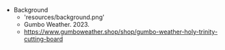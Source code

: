 * Background
    - 'resources/background.png'
    - Gumbo Weather. 2023.
    - https://www.gumboweather.shop/shop/gumbo-weather-holy-trinity-cutting-board